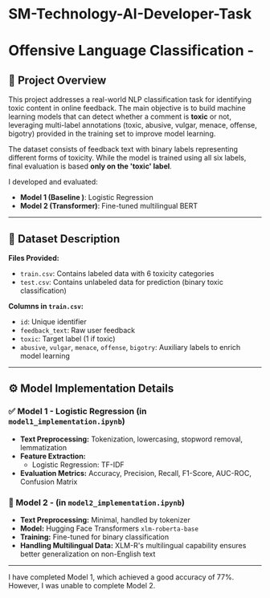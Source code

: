 # SM-Technology-AI-Developer-Task

# Offensive Language Classification -

## 📌 Project Overview

This project addresses a real-world NLP classification task for identifying toxic content in online feedback. The main objective is to build machine learning models that can detect whether a comment is **toxic** or not, leveraging multi-label annotations (toxic, abusive, vulgar, menace, offense, bigotry) provided in the training set to improve model learning.

The dataset consists of feedback text with binary labels representing different forms of toxicity. While the model is trained using all six labels, final evaluation is based **only on the 'toxic' label**.

I developed and evaluated:
- **Model 1 (Baseline )**: Logistic Regression 
- **Model 2 (Transformer)**: Fine-tuned multilingual BERT

---

## 📂 Dataset Description

**Files Provided:**
- `train.csv`: Contains labeled data with 6 toxicity categories
- `test.csv`: Contains unlabeled data for prediction (binary toxic classification)

**Columns in `train.csv`:**
- `id`: Unique identifier
- `feedback_text`: Raw user feedback
- `toxic`: Target label (1 if toxic)
- `abusive`, `vulgar`, `menace`, `offense`, `bigotry`: Auxiliary labels to enrich model learning

---

## ⚙️ Model Implementation Details

### ✅ Model 1 - Logistic Regression (in `model1_implementation.ipynb`)
- **Text Preprocessing:** Tokenization, lowercasing, stopword removal, lemmatization
- **Feature Extraction:**
  - Logistic Regression: TF-IDF
- **Evaluation Metrics:** Accuracy, Precision, Recall, F1-Score, AUC-ROC, Confusion Matrix

### 🚀 Model 2 - (in `model2_implementation.ipynb`)
- **Text Preprocessing:** Minimal, handled by tokenizer
- **Model:** Hugging Face Transformers `xlm-roberta-base`
- **Training:** Fine-tuned for binary classification
- **Handling Multilingual Data:** XLM-R's multilingual capability ensures better generalization on non-English text

---
I have completed Model 1, which achieved a good accuracy of 77%. However, I was unable to complete Model 2.
